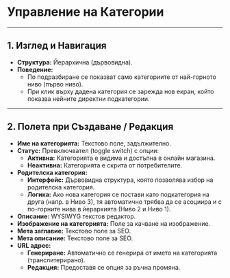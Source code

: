 # Управление на Категории

---

## 1. Изглед и Навигация

*   **Структура:** Йерархична (дървовидна).
*   **Поведение:**
    *   По подразбиране се показват само категориите от най-горното ниво (първо ниво).
    *   При клик върху дадена категория се зарежда нов екран, който показва нейните директни подкатегории.

---

## 2. Полета при Създаване / Редакция

*   **Име на категорията:** Текстово поле, задължително.
*   **Статус:** Превключвател (toggle switch) с опции:
    *   **Активна:** Категорията е видима и достъпна в онлайн магазина.
    *   **Неактивна:** Категорията е скрита от потребителите.
*   **Родителска категория:**
    *   **Интерфейс:** Дървовидна структура, която позволява избор на родителска категория.
    *   **Логика:** Ако нова категория се постави като подкатегория на друга (напр. в Ниво 3), тя автоматично трябва да се асоциира и с по-горните нива в йерархията (Ниво 2 и Ниво 1).
*   **Описание:** WYSIWYG текстов редактор.
*   **Изображение на категорията:** Поле за качване на изображение.
*   **Мета заглавие:** Текстово поле за SEO.
*   **Мета описание:** Текстово поле за SEO.
*   **URL адрес:**
    *   **Генериране:** Автоматично се генерира от името на категорията (транслитерирано).
    *   **Редакция:** Предоставя се опция за ръчна промяна.
